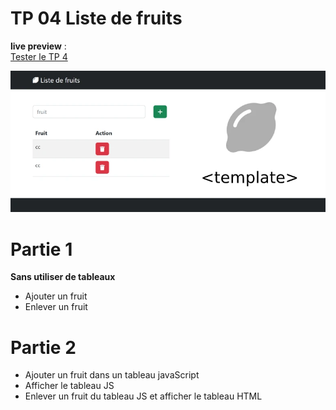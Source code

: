 # TP 04 Liste de fruits
**live preview** :  
[Tester le TP 4](https://www.sevenvalley.fr/tp-javascript/tp4) 
  
![alt text](../tp4.webp) 
# Partie 1
**Sans utiliser de tableaux**
- Ajouter un fruit
- Enlever un fruit


# Partie 2
- Ajouter un fruit dans un tableau javaScript
- Afficher le tableau JS
- Enlever un fruit du tableau JS et afficher le tableau HTML